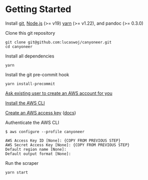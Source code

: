 # Getting Started

Install [git](https://git-scm.com), [Node.js](https://nodejs.org/en) (>= v19)
[yarn](https://yarnpkg.com/) (>= v1.22), and pandoc (>= 0.3.0)

Clone this git repository

```
git clone git@github.com:lucaswoj/canyoneer.git
cd canyoneer
```

Install all dependencies

```
yarn
```

Install the git pre-commit hook

```
yarn install-precommit
```

[Ask existing user to create an AWS account for you](https://us-east-1.console.aws.amazon.com/singlesignon/home?region=us-east-1&userCreationOrigin=IAM#!/instances/72232ee7076fe391/users)

[Install the AWS CLI](https://docs.aws.amazon.com/cli/latest/userguide/getting-started-install.html)

[Create an AWS access key](https://us-east-1.console.aws.amazon.com/iam/home#/security_credentials) ([docs](https://docs.aws.amazon.com/IAM/latest/UserGuide/id_credentials_access-keys.html#Using_CreateAccessKey))

Authenticate the AWS CLI

```
$ aws configure --profile canyoneer

AWS Access Key ID [None]: {COPY FROM PREVIOUS STEP}
AWS Secret Access Key [None]: {COPY FROM PREVIOUS STEP}
Default region name [None]:
Default output format [None]:
```

Run the scraper

```
yarn start
```
